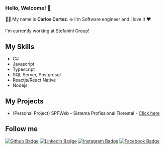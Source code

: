 ### Hello, Welcome! 👋
 👨‍💻 My name is <b>Carlos Cortez</b>. 
 ☕ I'm Software engineer and I love it ❤️
 
 I'm currently working at Stefanini Group!
 
 ## My Skills
 
 - C#
 - Javascript
 - Typescript
 - SQL Server, Postgresql
 - Reactjs/React Native
 - Nodejs


## My Projects

- (Personal Project) SPFWeb - Sistema Profissional Florestal - [Click here](http://spfweb.com.br/)
 
 
 ## Follow me

[![Github Badge](https://img.shields.io/badge/-Github-000?style=flat-square&logo=Github&logoColor=white&link=https://github.com/carloscfcortez)](https://github.com/carloscfcortez)
[![Linkedin Badge](https://img.shields.io/badge/-LinkedIn-blue?style=flat-square&logo=Linkedin&logoColor=white&link=https://www.linkedin.com/in/carloscfcortez/)](https://www.linkedin.com/in/carloscfcortez/)
[![Instagram Badge](https://img.shields.io/badge/-Instagram-C13584?style=flat-square&labelColor=C13584&logo=instagram&logoColor=white&link=https://www.instagram.com/carlos.cfcortez/)](https://www.instagram.com/carlos.cfcortez/)
[![Facebook Badge](https://img.shields.io/badge/-Facebook-blue?style=flat-square&labelColor=blue&logo=facebook&logoColor=white&link=https://www.facebook.com/carloscfcortez/)](https://www.facebook.com/carloscfcortez/)

